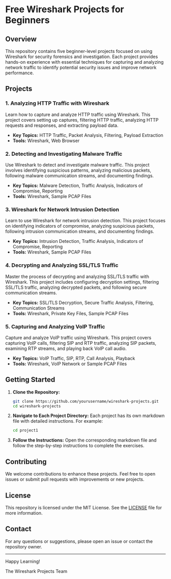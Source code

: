 # Free Wireshark Projects for Beginners

## Overview

This repository contains five beginner-level projects focused on using Wireshark for security forensics and investigation. Each project provides hands-on experience with essential techniques for capturing and analyzing network traffic to identify potential security issues and improve network performance.

## Projects

### 1. Analyzing HTTP Traffic with Wireshark
Learn how to capture and analyze HTTP traffic using Wireshark. This project covers setting up captures, filtering HTTP traffic, analyzing HTTP requests and responses, and extracting payload data.

- **Key Topics:** HTTP Traffic, Packet Analysis, Filtering, Payload Extraction
- **Tools:** Wireshark, Web Browser

### 2. Detecting and Investigating Malware Traffic
Use Wireshark to detect and investigate malware traffic. This project involves identifying suspicious patterns, analyzing malicious packets, following malware communication streams, and documenting findings.

- **Key Topics:** Malware Detection, Traffic Analysis, Indicators of Compromise, Reporting
- **Tools:** Wireshark, Sample PCAP Files

### 3. Wireshark for Network Intrusion Detection
Learn to use Wireshark for network intrusion detection. This project focuses on identifying indicators of compromise, analyzing suspicious packets, following intrusion communication streams, and documenting findings.

- **Key Topics:** Intrusion Detection, Traffic Analysis, Indicators of Compromise, Reporting
- **Tools:** Wireshark, Sample PCAP Files

### 4. Decrypting and Analyzing SSL/TLS Traffic
Master the process of decrypting and analyzing SSL/TLS traffic with Wireshark. This project includes configuring decryption settings, filtering SSL/TLS traffic, analyzing decrypted packets, and following secure communication streams.

- **Key Topics:** SSL/TLS Decryption, Secure Traffic Analysis, Filtering, Communication Streams
- **Tools:** Wireshark, Private Key Files, Sample PCAP Files

### 5. Capturing and Analyzing VoIP Traffic
Capture and analyze VoIP traffic using Wireshark. This project covers capturing VoIP calls, filtering SIP and RTP traffic, analyzing SIP packets, examining RTP streams, and playing back VoIP call audio.

- **Key Topics:** VoIP Traffic, SIP, RTP, Call Analysis, Playback
- **Tools:** Wireshark, VoIP Network or Sample PCAP Files

## Getting Started

1. **Clone the Repository:**
    ```bash
    git clone https://github.com/yourusername/wireshark-projects.git
    cd wireshark-projects
    ```

2. **Navigate to Each Project Directory:**
    Each project has its own markdown file with detailed instructions. For example:
    ```bash
    cd project1
    ```

3. **Follow the Instructions:**
    Open the corresponding markdown file and follow the step-by-step instructions to complete the exercises.

## Contributing

We welcome contributions to enhance these projects. Feel free to open issues or submit pull requests with improvements or new projects.

## License

This repository is licensed under the MIT License. See the [LICENSE](LICENSE) file for more information.

## Contact

For any questions or suggestions, please open an issue or contact the repository owner.

---

Happy Learning!

The Wireshark Projects Team
